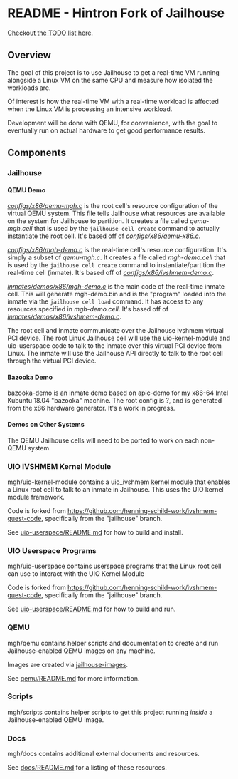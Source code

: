 README - Hintron Fork of Jailhouse
====================================

[Checkout the TODO list here](TODO.md).

## Overview

The goal of this project is to use Jailhouse to get a real-time VM running
alongside a Linux VM on the same CPU and measure how isolated the workloads are.

Of interest is how the real-time VM with a real-time workload is affected when
the Linux VM is processing an intensive workload.

Development will be done with QEMU, for convenience, with the goal to eventually
run on actual hardware to get good performance results.

## Components

### Jailhouse

#### QEMU Demo

[_configs/x86/qemu-mgh.c_](../configs/x86/qemu-mgh.c) is the root cell's resource
configuration of the virtual QEMU system. This file tells Jailhouse what
resources are available on the system for Jailhouse to partition. It creates a
file called _qemu-mgh.cell_ that is used by the `jailhouse cell create` command
to actually instantiate the root cell. It's based off of
[_configs/x86/qemu-x86.c_](../configs/x86/qemu-x86.c).

[_configs/x86/mgh-demo.c_](../configs/x86/mgh-demo.c) is the real-time cell's
resource configuration. It's simply a subset of _qemu-mgh.c_. It creates a file
called _mgh-demo.cell_ that is used by the `jailhouse cell create` command to
instantiate/partition the real-time cell (inmate). It's based off of
[_configs/x86/ivshmem-demo.c_](../configs/x86/ivshmem-demo.c).

[_inmates/demos/x86/mgh-demo.c_](../inmates/demos/x86/mgh-demo.c) is the main code
of the real-time inmate cell. This will generate mgh-demo.bin and is the
"program" loaded into the inmate via the `jailhouse cell load` command.
It has access to any resources specified in _mgh-demo.cell_. It's based off of
[_inmates/demos/x86/ivshmem-demo.c_](../inmates/demos/x86/ivshmem-demo.c).

The root cell and inmate communicate over the Jailhouse ivshmem virtual PCI
device. The root Linux Jailhouse cell will use the uio-kernel-module and
uio-userspace code to talk to the inmate over this virtual PCI device from
Linux. The inmate will use the Jailhouse API directly to talk to the root cell
through the virtual PCI device.

#### Bazooka Demo

bazooka-demo is an inmate demo based on apic-demo for my x86-64 Intel Kubuntu
18.04 "bazooka" machine. The root config is ?, and is generated from the x86
hardware generator. It's a work in progress.

#### Demos on Other Systems
The QEMU Jailhouse cells will need to be ported to work on each non-QEMU system.


### UIO IVSHMEM Kernel Module

mgh/uio-kernel-module contains a uio_ivshmem kernel module that
enables a Linux root cell to talk to an inmate in Jailhouse. This uses the UIO
kernel module framework.

Code is forked from https://github.com/henning-schild-work/ivshmem-guest-code,
specifically from the "jailhouse" branch.

See [uio-userspace/README.md](uio-userspace/README.md) for how to build and
install.


### UIO Userspace Programs

mgh/uio-userspace contains userspace programs that the Linux root cell can use
to interact with the UIO Kernel Module

Code is forked from https://github.com/henning-schild-work/ivshmem-guest-code,
specifically from the "jailhouse" branch.

See [uio-userspace/README.md](uio-userspace/README.md) for how to build and run.

### QEMU

mgh/qemu contains helper scripts and documentation to create and run
Jailhouse-enabled QEMU images on any machine.

Images are created via
[jailhouse-images](https://github.com/siemens/jailhouse-images).

See [qemu/README.md](qemu/README.md) for more information.

### Scripts

mgh/scripts contains helper scripts to get this project running *inside* a
Jailhouse-enabled QEMU image.


### Docs

mgh/docs contains additional external documents and resources.

See [docs/README.md](docs/README.md) for a listing of these resources.